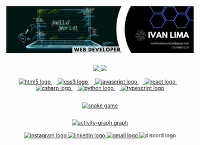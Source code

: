 <div align="center">
<img src="banner.gif">
  
##
  
<a href="https://github.com/Ivan-lds">
<img width="492px" src="https://github-readme-stats.vercel.app/api?username=Ivan-lds&show_icons=true&theme=github_dark&include_all_commits=trueßcount_private=true"/>
<img src="https://github-readme-stats.vercel.app/api/top-langs/?username=Ivan-lds&layout-compact&langs_count=16&theme=github_dark"/>
</div>
<br>
<div align="center">
  <img src="https://cdn.jsdelivr.net/gh/devicons/devicon/icons/html5/html5-original.svg" height="40" alt="html5 logo"/>
  <img width="12" />
  <img src="https://cdn.jsdelivr.net/gh/devicons/devicon/icons/css3/css3-original.svg" height="40" alt="css3 logo"/>
  <img width="12" />
  <img src="https://cdn.jsdelivr.net/gh/devicons/devicon/icons/javascript/javascript-plain.svg" height="40" alt="javascript logo"/>
  <img width="12" />
  <img src="https://cdn.jsdelivr.net/gh/devicons/devicon/icons/react/react-original.svg" height="40" alt="react logo"/>
  <img width="12" />
  <img src="https://cdn.jsdelivr.net/gh/devicons/devicon/icons/csharp/csharp-original.svg" height="40" alt="csharp logo"/>
  <img width="12" />
  <img src="https://cdn.jsdelivr.net/gh/devicons/devicon/icons/python/python-original.svg" height="40" alt="python logo"/>
  <img width="12" />
  <img src="https://cdn.jsdelivr.net/gh/devicons/devicon/icons/typescript/typescript-plain.svg" height="40" alt="typescript logo"/>
</div>

##

<div align="center"> 

  ![snake game](https://github.com/Ivan-lds/Ivan-lds/blob/output/github-contribution-grid-snake.svg)
</div>

##
  
<div align="center">
<img width="800px" src="https://github-readme-activity-graph.vercel.app/graph?username=Ivan-lds&radius=16&theme=github-dark&area=true&order=5" height="300" alt="activity-graph graph"/>
</div>
<br>
<div align="center">
  <a href="https://www.instagram.com/ivan.lds._/" target="_blank">
    <img src="https://img.shields.io/badge/-Instagram-%23E4405F?style=for-the-badge&logo=instagram&logoColor=white" alt="instagram logo"/>
  </a>
  <a href="https://www.linkedin.com/in/ivan-lima-a28335186/" target="_blank">
    <img src="https://img.shields.io/badge/-LinkedIn-%230077B5?style=for-the-badge&logo=linkedin&logoColor=white" alt="linkedin logo"/>
  </a>
  <a href="mailto: ivanlimadossantos4@gmail.com" target="_blank">
    <img src="https://img.shields.io/badge/-Gmail-%23333?style=for-the-badge&logo=gmail&logoColor=white" alt="gmail logo"/>
  </a>
  <img src="https://img.shields.io/badge/Discord-7289DA?style=for-the-badge&logo=discord&logoColor=white" alt="discord logo"/>
</div>
